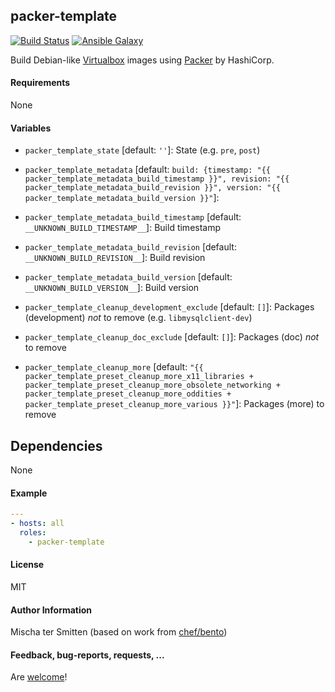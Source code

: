 ## packer-template

[![Build Status](https://travis-ci.org/Oefenweb/ansible-packer-template.svg?branch=master)](https://travis-ci.org/Oefenweb/ansible-packer-template) [![Ansible Galaxy](http://img.shields.io/badge/ansible--galaxy-packer--template-blue.svg)](https://galaxy.ansible.com/Oefenweb/packer-template)

Build Debian-like [Virtualbox](https://www.virtualbox.org/) images using [Packer](https://packer.io/) by HashiCorp.

#### Requirements

None

#### Variables

* `packer_template_state` [default: `''`]: State (e.g. `pre`, `post`)
* `packer_template_metadata` [default: `build: {timestamp: "{{ packer_template_metadata_build_timestamp }}", revision: "{{ packer_template_metadata_build_revision }}", version: "{{ packer_template_metadata_build_version }}"`]: 
* `packer_template_metadata_build_timestamp` [default: `__UNKNOWN_BUILD_TIMESTAMP__`]: Build timestamp
* `packer_template_metadata_build_revision` [default: `__UNKNOWN_BUILD_REVISION__`]: Build revision
* `packer_template_metadata_build_version` [default: `__UNKNOWN_BUILD_VERSION__`]: Build version

* `packer_template_cleanup_development_exclude` [default: `[]`]: Packages (development) *not* to remove (e.g. `libmysqlclient-dev`)
* `packer_template_cleanup_doc_exclude` [default: `[]`]: Packages (doc) *not* to remove
* `packer_template_cleanup_more` [default: `"{{ packer_template_preset_cleanup_more_x11_libraries + packer_template_preset_cleanup_more_obsolete_networking + packer_template_preset_cleanup_more_oddities + packer_template_preset_cleanup_more_various }}"`]: Packages (more) to remove

## Dependencies

None

#### Example

```yaml
---
- hosts: all
  roles:
    - packer-template
```

#### License

MIT

#### Author Information

Mischa ter Smitten (based on work from [chef/bento](https://github.com/chef/bento))

#### Feedback, bug-reports, requests, ...

Are [welcome](https://github.com/Oefenweb/ansible-packer-template/issues)!
